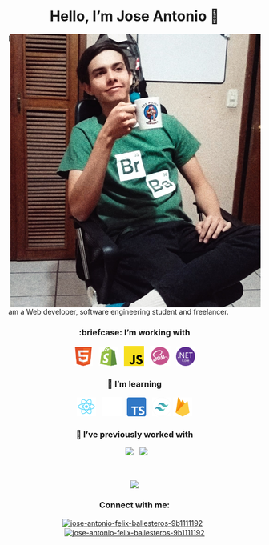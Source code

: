 
<h1 align="center"> Hello, I’m Jose Antonio 👋</h1>



<p>    
    <img align="right" width="500px" src="./media/me.jpg" />           
</p>

I am a Web developer, software engineering student and freelancer.

<h3 align="center"> :briefcase: I’m working with</h3>
<p align="center">    
    <img width="38px" src="./media/HTML5.png" />
    &nbsp;
    <img width="38px" src="./media/Shopify.png" />
    &nbsp;
    <img width="40px" src="./media/Javascript.png" />   
    &nbsp;
    <img width="40px" src="./media/Sass.png" />  
    &nbsp;
    <img width="38px" src="./media/NET_core.png" />    
               
</p>

<h3 align="center">🧪 I’m learning</h3>
<p align="center"> 
    <img width="38px" src="./media/react.png" />     
    &nbsp;
    <img style="" width="39px" src="./media/nextjs-icon-light.svg" />  
    &nbsp;
    <img width="38px" src="./media/Typescript.svg" />  
    &nbsp;
    <img width="38px" src="./media/Tailwind.png" />      
    <img width="38px" src="./media/Firebase.png" />       


<!--     <img height="40px" src="https://github.com/graphql/artwork/blob/main/GraphQL/horizontal/GraphQL-logo-white.png?raw=true" />   -->
    
    
</p>

<h3 align="center">💪 I’ve previously worked with</h3>
<p align="center"> 
<!--     <img width="38px" src="https://upload.wikimedia.org/wikipedia/commons/thumb/8/82/C_Sharp_logo.png/715px-C_Sharp_logo.png" />  -->
    &nbsp;
    <img width="102px" src="https://media.discordapp.net/attachments/763633854011015228/794800876082561075/Sin_titulo.png" />
    &nbsp;    
    <img width="38px" src="https://upload.wikimedia.org/wikipedia/commons/thumb/5/59/Visual_Studio_Icon_2019.svg/125px-Visual_Studio_Icon_2019.svg.png" />   
</p>

<!-- <h3 align="center">👌 Other skills </h3>
<p align="center"> 
        <img width="38px" src="https://cdn.discordapp.com/attachments/763633854011015228/794805471264636948/heroku-logo-stroke-gradient.svg" />  
      &nbsp;
     <img width="45px" src="https://sdtimes.com/wp-content/uploads/2018/08/logo-glyph.png" />     
      &nbsp;
    <img width="45px" src="https://digibuc.com/cursos/wp-content/uploads/2019/06/3420e571b3d7a4a348d8fad91e3bfda4.png" />    
      <img width="45px" src="https://blog.desafiolatam.com/wp-content/uploads/2018/05/java-logo.png" />  
    
</p> -->

<br>

<p align="center">
    <a href="https://ko-fi.com/L3L53EXUA">
        <img align="center" width="400px" src="https://ko-fi.com/img/githubbutton_sm.svg" />     
    </a>
</p>

<h3 align="center">Connect with me:</h3>
<p align="center">
<a href="https://www.linkedin.com/in/jose-antonio-felix-ballesteros-9b1111192/" target="blank"><img align="center" src="https://media.discordapp.net/attachments/763633854011015228/794844336251994122/linkedin_1.png" alt="jose-antonio-felix-ballesteros-9b1111192" height="40px" /></a>
  &nbsp;
 <a href="mailto:jafb321@gmail.com" target="blank"><img align="center" src="https://media.discordapp.net/attachments/763633854011015228/794845971132842004/5847fafdcef1014c0b5e48ce.png?width=634&height=480" alt="jose-antonio-felix-ballesteros-9b1111192" height="39px" /></a>
</p>



<!-- asd
- 🌱 I’m currently learning ...
- 👯 I’m looking to collaborate on ...
- 🤔 I’m looking for help with ...
- 💬 Ask me about ...
- 📫 How to reach me: ...
- 😄 Pronouns: ...
- ⚡ Fun fact: ...
-->
